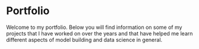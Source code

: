 # Portfolio
Welcome to my portfolio. Below you will find information on some of my projects that I have worked on over the years and that have helped me learn different aspects of model building and data science in general. 
